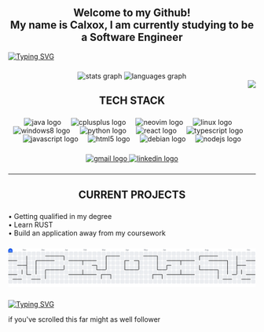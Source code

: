 <h2 align="center">Welcome to my Github!<br> My name is Calxox, I am currently studying to be a Software Engineer</h2>                

[![Typing SVG](https://readme-typing-svg.demolab.com?font=Sans+Serif+Bold&duration=2000&pause=2000&center=true&width=1080&lines=Always+Learning;Always+Adapting;Software+Engineer)](https://git.io/typing-svg)
###

<div align="center">
  <img src="https://github-readme-stats.vercel.app/api?username=Calxox&hide_title=false&hide_rank=false&show_icons=true&include_all_commits=true&count_private=true&disable_animations=false&theme=dracula&locale=en&hide_border=false" height="150" alt="stats graph"  />
  <img src="https://github-readme-stats.vercel.app/api/top-langs?username=Calxox&locale=en&hide_title=false&layout=compact&card_width=320&langs_count=5&theme=dracula&hide_border=false" height="150" alt="languages graph"  />
</div>

<img align="right" src="https://visitor-badge.laobi.icu/badge?page_id=Calxox.Calxox&"  />

###

<h2 align="center">TECH STACK</h2>

###

<div align="center">
  <img src="https://cdn.jsdelivr.net/gh/devicons/devicon/icons/java/java-original.svg" height="40" alt="java logo"  />
  <img width="12" />
  <img src="https://cdn.jsdelivr.net/gh/devicons/devicon/icons/cplusplus/cplusplus-original.svg" height="40" alt="cplusplus logo"  />
  <img width="12" />
  <img src="https://skillicons.dev/icons?i=neovim" height="40" alt="neovim logo"  />
  <img width="12" />
  <img src="https://cdn.jsdelivr.net/gh/devicons/devicon/icons/linux/linux-original.svg" height="40" alt="linux logo"  />
  <img width="12" />
  <img src="https://cdn.jsdelivr.net/gh/devicons/devicon/icons/windows8/windows8-original.svg" height="40" alt="windows8 logo"  />
  <img width="12" />
  <img src="https://cdn.jsdelivr.net/gh/devicons/devicon/icons/python/python-original.svg" height="40" alt="python logo"  />
  <img width="12" />
  <img src="https://cdn.jsdelivr.net/gh/devicons/devicon/icons/react/react-original.svg" height="40" alt="react logo"  />
  <img width="12" />
  <img src="https://cdn.jsdelivr.net/gh/devicons/devicon/icons/typescript/typescript-original.svg" height="40" alt="typescript logo"  />
  <img width="12" />
  <img src="https://cdn.jsdelivr.net/gh/devicons/devicon/icons/javascript/javascript-original.svg" height="40" alt="javascript logo"  />
  <img width="12" />
  <img src="https://cdn.jsdelivr.net/gh/devicons/devicon/icons/html5/html5-original.svg" height="40" alt="html5 logo"  />
  <img width="12" />
  <img src="https://cdn.jsdelivr.net/gh/devicons/devicon/icons/debian/debian-original.svg" height="40" alt="debian logo"  />
  <img width="12" />
  <img src="https://cdn.jsdelivr.net/gh/devicons/devicon/icons/nodejs/nodejs-original.svg" height="40" alt="nodejs logo"  />
</div>

###

<div align="center">
  <a href="mailto:calvinoflaherty@gmail.com" target="_blank">
    <img src="https://img.shields.io/static/v1?message=Gmail&logo=gmail&label=&color=D14836&logoColor=white&labelColor=&style=for-the-badge" height="35" alt="gmail logo"  />
  </a>
  <a href="https://au.linkedin.com/in/calvin-bayno-o-flaherty-187aa931b" target="_blank">
    <img src="https://img.shields.io/static/v1?message=LinkedIn&logo=linkedin&label=&color=0077B5&logoColor=white&labelColor=&style=for-the-badge" height="35" alt="linkedin logo"  />
  </a>
</div>

###

<p align="left"><hr></p> <!-- -->

###

<h2 align="center">CURRENT PROJECTS</h2>

###

<p align="left">• Getting qualified in my degree<br>• Learn RUST<br>• Build an application away from my coursework</p>

###

<picture>
  <source media="(prefers-color-scheme: dark)" srcset="https://raw.githubusercontent.com/Calxox/Calxox/output/pacman-contribution-graph-dark.svg">
  <source media="(prefers-color-scheme: light)" srcset="https://raw.githubusercontent.com/Calxox/Calxox/output/pacman-contribution-graph.svg">
  <img alt="pacman contribution graph" src="https://raw.githubusercontent.com/Calxox/Calxox/output/pacman-contribution-graph.svg">
</picture>

###

[![Typing SVG](https://readme-typing-svg.demolab.com?font=Sans+Serif+Bold&duration=2000&pause=100000&center=true&width=1080&separator=%3C&lines=Always+fixing+bugs%3COr+making+bugs)](https://git.io/typing-svg)

<p align="left">if you've scrolled this far might as well follower</p>

###
